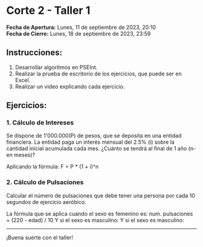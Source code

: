 # Corte 2 - Taller 1

**Fecha de Apertura:** Lunes, 11 de septiembre de 2023, 20:10  
**Fecha de Cierre:** Lunes, 18 de septiembre de 2023, 23:59  

## Instrucciones:

1. Desarrollar algoritmos en PSEInt.
2. Realizar la prueba de escritorio de los ejercicios, que puede ser en Excel.
3. Realizar un video explicando cada ejercicio.

## Ejercicios:

### 1. Cálculo de Intereses

Se dispone de 1'000.000(P) de pesos, que se deposita en una entidad financiera. La entidad paga un interés mensual del 2.5% (i) sobre la cantidad inicial acumulada cada mes. ¿Cuánto se tendrá al final de 1 año (n-en meses)?

Aplicando la fórmula: F = P * (1 + i)^n


### 2. Cálculo de Pulsaciones

Calcular el número de pulsaciones que debe tener una persona por cada 10 segundos de ejercicio aeróbico. 

La fórmula que se aplica cuando el sexo es femenino es: num. pulsaciones = (220 - edad) / 10
Y si el sexo es masculino: Y si el sexo es masculino:

---

¡Buena suerte con el taller!


